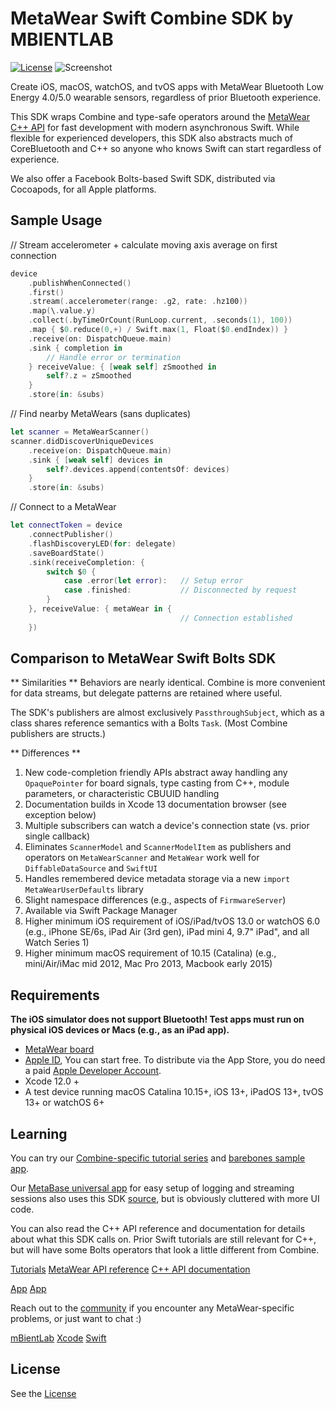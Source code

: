 # MetaWear Swift Combine SDK by MBIENTLAB

[![License](https://img.shields.io/cocoapods/l/MetaWear.svg?style=flat)](https://github.com/mbientlab/MetaWear-SDK-iOS-macOS-tvOS/blob/master/LICENSE.md)
![Screenshot](https://raw.githubusercontent.com/mbientlab/MetaWear-SDK-iOS-macOS-tvOS/master/Images/Metawear.png)

Create iOS, macOS, watchOS, and tvOS apps with MetaWear Bluetooth Low Energy 4.0/5.0 wearable sensors, regardless of prior Bluetooth experience.

This SDK wraps Combine and type-safe operators around the [MetaWear C++ API](https://github.com/mbientlab/MetaWear-SDK-Cpp) for fast development with modern asynchronous Swift. While flexible for experienced developers, this SDK also abstracts much of CoreBluetooth and C++ so anyone who knows Swift can start regardless of experience.

We also offer a Facebook Bolts-based Swift SDK, distributed via Cocoapods, for all Apple platforms.


## Sample Usage

// Stream accelerometer + calculate moving axis average on first connection
```swift
device
    .publishWhenConnected()
    .first()
    .stream(.accelerometer(range: .g2, rate: .hz100))
    .map(\.value.y)
    .collect(.byTimeOrCount(RunLoop.current, .seconds(1), 100))
    .map { $0.reduce(0,+) / Swift.max(1, Float($0.endIndex)) }
    .receive(on: DispatchQueue.main)
    .sink { completion in
        // Handle error or termination
    } receiveValue: { [weak self] zSmoothed in
        self?.z = zSmoothed
    }
    .store(in: &subs)

```

// Find nearby MetaWears (sans duplicates)
```swift
let scanner = MetaWearScanner()
scanner.didDiscoverUniqueDevices
    .receive(on: DispatchQueue.main)
    .sink { [weak self] devices in 
        self?.devices.append(contentsOf: devices)
    }
    .store(in: &subs)
```

// Connect to a MetaWear
```swift
let connectToken = device
    .connectPublisher()
    .flashDiscoveryLED(for: delegate) 
    .saveBoardState()
    .sink(receiveCompletion: { 
        switch $0 {
            case .error(let error):   // Setup error
            case .finished:           // Disconnected by request
        }
    }, receiveValue: { metaWear in {
                                      // Connection established
    })
```

## Comparison to MetaWear Swift Bolts SDK

** Similarities **
Behaviors are nearly identical. Combine is more convenient for data streams, but delegate patterns are retained where useful. 

The SDK's publishers are almost exclusively `PassthroughSubject`, which as a class shares reference semantics with a Bolts `Task`. (Most Combine publishers are structs.)

** Differences **
1. New code-completion friendly APIs abstract away handling any `OpaquePointer` for board signals, type casting from C++, module parameters, or characteristic CBUUID handling
2. Documentation builds in Xcode 13 documentation browser (see exception below)
3. Multiple subscribers can watch a device's connection state (vs. prior single callback)
4. Eliminates `ScannerModel` and `ScannerModelItem` as publishers and operators on `MetaWearScanner` and `MetaWear` work well for `DiffableDataSource` and `SwiftUI`
5. Handles remembered device metadata storage via a new `import MetaWearUserDefaults` library
6. Slight namespace differences (e.g., aspects of `FirmwareServer`)
7. Available via Swift Package Manager
8. Higher minimum iOS requirement of iOS/iPad/tvOS 13.0 or watchOS 6.0 (e.g., iPhone SE/6s, iPad Air (3rd gen), iPad mini 4, 9.7" iPad", and all Watch Series 1)
9. Higher minimum macOS requirement of 10.15 (Catalina) (e.g., mini/Air/iMac mid 2012, Mac Pro 2013, Macbook early 2015)


## Requirements
**The iOS simulator does not support Bluetooth! Test apps must run on physical iOS devices or Macs (e.g., as an iPad app).**

- [MetaWear board](https://mbientlab.com/store/)
- [Apple ID](https://appleid.apple.com/), You can start free. To distribute via the App Store, you do need a paid [Apple Developer Account](https://developer.apple.com/programs/ios/).
- Xcode 12.0 +
- A test device running macOS Catalina 10.15+, iOS 13+, iPadOS 13+, tvOS 13+ or watchOS 6+


## Learning
You can try our [Combine-specific tutorial series]() and [barebones sample app]().

Our [MetaBase universal app]() for easy setup of logging and streaming sessions also uses this SDK [source](), but is obviously cluttered with more UI code.

You can also read the C++ API reference and documentation for details about what this SDK calls on. Prior Swift tutorials are still relevant for C++, but will have some Bolts operators that look a little different from Combine. 

[Tutorials](https://mbientlab.com/tutorials/)
[MetaWear API reference](https://mbientlab.com/docs/metawear/cpp/latest/globals.html)
[C++ API documentation](https://mbientlab.com/cppdocs/latest/)

[App](https://github.com/mbientlab/MetaWear-SDK-iOS-macOS-tvOS/tree/master/StarterProject)
[App](https://github.com/mbientlab/MetaWear-SDK-iOS-macOS-tvOS/tree/master/ExampleApp)

Reach out to the [community](https://mbientlab.com/community/) if you encounter any MetaWear-specific problems, or just want to chat :)

[mBientLab](https://mbientlab.com)
[Xcode](https://developer.apple.com/xcode/)
[Swift](https://developer.apple.com/swift/)

## License
See the [License](https://github.com/mbientlab/MetaWear-SDK-iOS-macOS-tvOS/blob/master/LICENSE.md)
